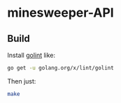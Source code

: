 # minesweeper-API

## Build

Install [golint](https://github.com/golang/lint) like:
```bash
go get -u golang.org/x/lint/golint
```

Then just:

```bash
make
```